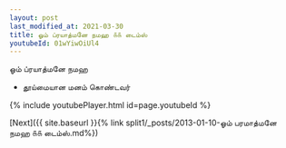 ```yaml
---
layout: post
last_modified_at: 2021-03-30
title: ஓம் ப்ரயாத்மனே நமஹ ௧௧ டைம்ஸ்
youtubeId: 01wYiwOiUl4
---
```

 
 
 ஓம் ப்ரயாத்மனே நமஹ  
 
 -  தூய்மையான மனம் கொண்டவர் 
 
  
 
  
 
 
 
 
 
 


{% include youtubePlayer.html id=page.youtubeId %}
 
[Next]({{ site.baseurl }}{% link  split1/_posts/2013-01-10-ஓம் பரமாத்மனே நமஹ ௧௧ டைம்ஸ்.md%})
 
